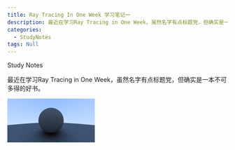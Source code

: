 ```yaml
---
title: Ray Tracing In One Week 学习笔记一
description: 最近在学习Ray Tracing in One Week，虽然名字有点标题党，但确实是一本不可多得的好书。
categories:
  - StudyNotes
tags: Null
---
```

Study Notes

最近在学习Ray Tracing in One Week，虽然名字有点标题党，但确实是一本不可多得的好书。

![07_diffuse.png](https://raw.githubusercontent.com/XJoshua/XJoshua.github.io/master/_posts/07_diffuse.png)
